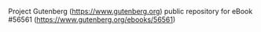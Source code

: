 Project Gutenberg (https://www.gutenberg.org) public repository for
eBook #56561 (https://www.gutenberg.org/ebooks/56561)
